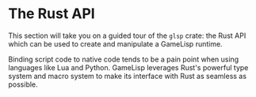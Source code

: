 # The Rust API

This section will take you on a guided tour of the `glsp` crate: the Rust API which can be used
to create and manipulate a GameLisp runtime.

Binding script code to native code tends to be a pain point when using languages like Lua
and Python. GameLisp leverages Rust's powerful type system and macro system to make its interface 
with Rust as seamless as possible.
